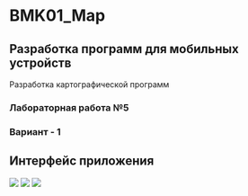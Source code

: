 # BMK01_Map
## Разработка программ для мобильных устройств
Разработка картографической программ
### Лабораторная работа №5
### Вариант - 1
## Интерфейс приложения
![](.png)
![](.png)
![](.png)